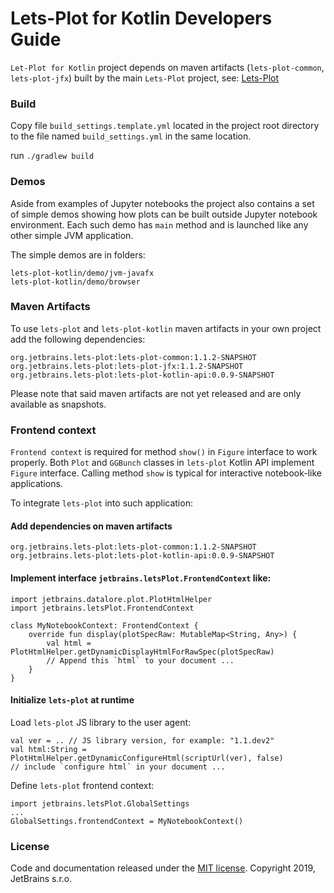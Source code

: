 # Lets-Plot for Kotlin Developers Guide 

`Let-Plot for Kotlin` project depends on maven artifacts (`lets-plot-common`, `lets-plot-jfx`) built by the main `Lets-Plot` project, see: [Lets-Plot](https://github.com/JetBrains/lets-plot)  

### Build

Copy file `build_settings.template.yml` located in the project root directory to the file named `build_settings.yml` in the same location.

run `./gradlew build`

### Demos

Aside from examples of Jupyter notebooks the project also contains a set of simple demos showing how plots can be built outside Jupyter notebook environment. Each such demo  has `main` method and is launched like any other simple JVM application.

The simple demos are in folders: 
```
lets-plot-kotlin/demo/jvm-javafx
lets-plot-kotlin/demo/browser
```

### Maven Artifacts

To use `lets-plot` and `lets-plot-kotlin` maven artifacts in your own project add the following dependencies: 
```
org.jetbrains.lets-plot:lets-plot-common:1.1.2-SNAPSHOT
org.jetbrains.lets-plot:lets-plot-jfx:1.1.2-SNAPSHOT
org.jetbrains.lets-plot:lets-plot-kotlin-api:0.0.9-SNAPSHOT
```

Please note that said maven artifacts are not yet released and are only available as snapshots.

### Frontend context

`Frontend context` is required for method `show()` in `Figure` interface to work properly. Both `Plot` and `GGBunch` classes in `lets-plot` Kotlin API implement `Figure` interface. Calling method `show` is typical for interactive notebook-like applications.

To integrate `lets-plot` into such application:

#### Add dependencies on maven artifacts

```
org.jetbrains.lets-plot:lets-plot-common:1.1.2-SNAPSHOT
org.jetbrains.lets-plot:lets-plot-kotlin-api:0.0.9-SNAPSHOT
```

#### Implement interface `jetbrains.letsPlot.FrontendContext` like: 
```
import jetbrains.datalore.plot.PlotHtmlHelper
import jetbrains.letsPlot.FrontendContext

class MyNotebookContext: FrontendContext {
    override fun display(plotSpecRaw: MutableMap<String, Any>) {
        val html = PlotHtmlHelper.getDynamicDisplayHtmlForRawSpec(plotSpecRaw)
        // Append this `html` to your document ...
    }
}
```

#### Initialize `lets-plot` at runtime

Load `lets-plot` JS library to the user agent:
```
val ver = .. // JS library version, for example: "1.1.dev2"
val html:String = PlotHtmlHelper.getDynamicConfigureHtml(scriptUrl(ver), false)
// include `configure html` in your document ...
```

Define `lets-plot` frontend context:
```
import jetbrains.letsPlot.GlobalSettings
...
GlobalSettings.frontendContext = MyNotebookContext()
```


### License

Code and documentation released under the [MIT license](https://github.com/JetBrains/lets-plot/blob/master/LICENSE).
Copyright 2019, JetBrains s.r.o.
